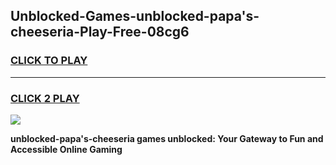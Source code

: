 
## Unblocked-Games-unblocked-papa's-cheeseria-Play-Free-08cg6
<h3>
<a href="https://premium76.site?title=unblocked-papa's-cheeseria&ref=20M">CLICK TO PLAY</a></h3>
<hr>

<h3>
<a href="https://premium76.site?title=unblocked-papa's-cheeseria&ref=20M">CLICK 2 PLAY</a>
  
</h3>

<a href="https://premium76.site?title=unblocked-papa's-cheeseria&ref=19M"><img src="https://clearcache.store/games.png"></a>


**unblocked-papa's-cheeseria games unblocked: Your Gateway to Fun and Accessible Online Gaming**

